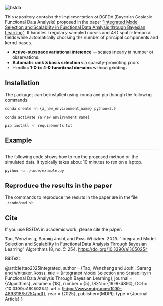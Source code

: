 ![bsfda](https://github.com/user-attachments/assets/28ee48f2-2e53-4e6f-92c9-d0d2cdbc367b)

This repository contains the implementation of BSFDA (Bayesian Scalable Functional Data Analysis) proposed in the paper ["Integrated Model Selection and Scalability in Functional Data Analysis through Bayesian Learning"](https://www.mdpi.com/1999-4893/18/5). It handles irregularly sampled curves and 4-D spatio-temporal fields while automatically choosing the number of principal components and kernel bases.

* **Active-subspace variational inference** — scales linearly in number of observations.
* **Automatic rank & basis selection** via sparsity-promoting priors.
* Handles **1-D to 4-D functional domains** without gridding.

## Installation

The packages can be installed using conda and pip through the following commands:

```conda create -n {a_new_environment_name} python=3.9```

```conda activate {a_new_environment_name}```

```pip install -r requirements.txt```


## Example
****
The following code shows how to run the proposed method on the simulated data. It typically takes about 10 minutes to run on a laptop.

```python -u ./code/example.py```

## Reproduce the results in the paper

The commands to reproduce the results in the paper are in the file ```./code/cmd.sh```.

## Cite

If you use BSFDA in academic work, please cite the paper:

Tao, Wenzheng, Sarang Joshi, and Ross Whitaker. 2025. "Integrated Model Selection and Scalability in Functional Data Analysis Through Bayesian Learning" Algorithms 18, no. 5: 254. https://doi.org/10.3390/a18050254

BibTeX:

@article{tao2025integrated,
   author = {Tao, Wenzheng and Joshi, Sarang and Whitaker, Ross},
   title = {Integrated Model Selection and Scalability in Functional Data Analysis Through Bayesian Learning},
   journal = {Algorithms},
   volume = {18},
   number = {5},
   ISSN = {1999-4893},
   DOI = {10.3390/a18050254},
   url = {https://www.mdpi.com/1999-4893/18/5/254/pdf},
   year = {2025},
   publisher={MDPI},
   type = {Journal Article}
}
